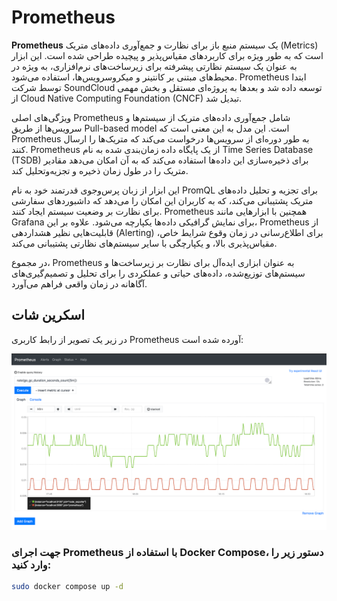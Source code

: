# Prometheus

**Prometheus** یک سیستم منبع باز برای نظارت و جمع‌آوری داده‌های متریک (Metrics) است که به طور ویژه برای کاربردهای مقیاس‌پذیر و پیچیده طراحی شده است. این ابزار به عنوان یک سیستم نظارتی پیشرفته برای زیرساخت‌های نرم‌افزاری، به ویژه در محیط‌های مبتنی بر کانتینر و میکروسرویس‌ها، استفاده می‌شود. Prometheus ابتدا توسط شرکت SoundCloud توسعه داده شد و بعدها به پروژه‌ای مستقل و بخش مهمی از Cloud Native Computing Foundation (CNCF) تبدیل شد.

ویژگی‌های اصلی Prometheus شامل جمع‌آوری داده‌های متریک از سیستم‌ها و سرویس‌ها از طریق Pull-based model است. این مدل به این معنی است که Prometheus به طور دوره‌ای از سرویس‌ها درخواست می‌کند که متریک‌ها را ارسال کنند. Prometheus از یک پایگاه داده زمان‌بندی شده به نام Time Series Database (TSDB) برای ذخیره‌سازی این داده‌ها استفاده می‌کند که به آن امکان می‌دهد مقادیر متریک را در طول زمان ذخیره و تجزیه‌وتحلیل کند.

این ابزار از زبان پرس‌وجوی قدرتمند خود به نام PromQL برای تجزیه و تحلیل داده‌های متریک پشتیبانی می‌کند، که به کاربران این امکان را می‌دهد که داشبوردهای سفارشی برای نظارت بر وضعیت سیستم ایجاد کنند. Prometheus همچنین با ابزارهایی مانند Grafana برای نمایش گرافیکی داده‌ها یکپارچه می‌شود. علاوه بر این، Prometheus از قابلیت‌هایی نظیر هشدار‌دهی (Alerting) برای اطلاع‌رسانی در زمان وقوع شرایط خاص، مقیاس‌پذیری بالا، و یکپارچگی با سایر سیستم‌های نظارتی پشتیبانی می‌کند.

در مجموع، Prometheus به عنوان ابزاری ایده‌آل برای نظارت بر زیرساخت‌ها و سیستم‌های توزیع‌شده، داده‌های حیاتی و عملکردی را برای تحلیل و تصمیم‌گیری‌های آگاهانه در زمان واقعی فراهم می‌آورد.

## اسکرین شات

در زیر یک تصویر از رابط کاربری Prometheus آورده شده است:

![Screenshot](screenshot.png)

### جهت اجرای Prometheus با استفاده از Docker Compose، دستور زیر را وارد کنید:

```bash
sudo docker compose up -d
```


